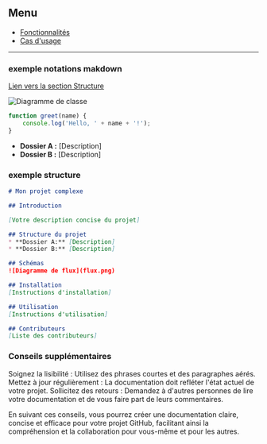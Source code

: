 ## Menu
* [Fonctionnalités](_fonctionnalites.md)
* [Cas d'usage](_uc.md)

---
### exemple notations makdown
[Lien vers la section Structure](#structure)

![Diagramme de classe](diagramme.png)

```javascript
function greet(name) {
    console.log('Hello, ' + name + '!');
}
```

* **Dossier A :** [Description]
* **Dossier B :** [Description]
### exemple structure

````markdown
# Mon projet complexe

## Introduction

[Votre description concise du projet]

## Structure du projet
* **Dossier A:** [Description]
* **Dossier B:** [Description]

## Schémas
![Diagramme de flux](flux.png)

## Installation
[Instructions d'installation]

## Utilisation
[Instructions d'utilisation]

## Contributeurs
[Liste des contributeurs]
````


### Conseils supplémentaires

Soignez la lisibilité : Utilisez des phrases courtes et des paragraphes aérés.
Mettez à jour régulièrement : La documentation doit refléter l'état actuel de votre projet.
Sollicitez des retours : Demandez à d'autres personnes de lire votre documentation et de vous faire part de leurs commentaires.

En suivant ces conseils, vous pourrez créer une documentation claire, concise et efficace pour votre projet GitHub, facilitant ainsi la compréhension et la collaboration pour vous-même et pour les autres.